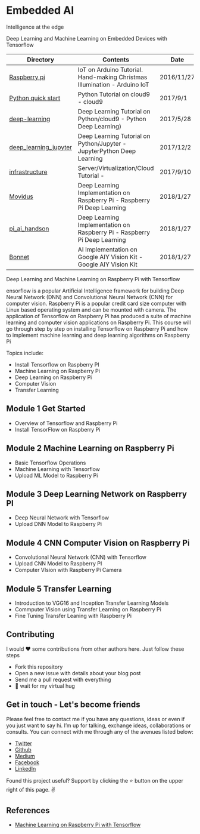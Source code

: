 # Embedded AI

Intelligence at the edge

Deep Learning and Machine Learning on Embedded Devices with Tensorflow

| Directory | Contents | Date |
----|----|---- 
| [Raspberry pi]() | IoT on Arduino Tutorial. Hand-making Christmas Illumination - Arduino IoT | 2016/11/27 |
| [Python quick start](https://github.com/yoshihiroo/programming-workshop/tree/master/Python-basic) | Python Tutorial on cloud9 - cloud9| 2017/9/1 |
| [deep-learning](https://github.com/yoshihiroo/programming-workshop/tree/master/deep-learning) | Deep Learning Tutorial on Python/cloud9 - Python Deep Learning) | 2017/5/28 |
| [deep_learning_jupyter](https://github.com/yoshihiroo/programming-workshop/tree/master/deep_learning_jupyter) | Deep Learning Tutorial on Python/Jupyter - JupyterPython Deep Learning| 2017/12/2 |
| [infrastructure]() | Server/Virtualization/Cloud Tutorial -  | 2017/9/10 |
| [ Movidus]() | Deep Learning Implementation on Raspberry Pi - Raspberry Pi Deep Learning | 2018/1/27 |
 [pi_ai_handson]() | Deep Learning Implementation on Raspberry Pi - Raspberry Pi Deep Learning | 2018/1/27 |
| [Bonnet]() | AI Implementation on Google AIY Vision Kit - Google AIY Vision Kit| 2018/1/27  |


Deep Learning and Machine Learning on Raspberry Pi with Tensorflow

ensorflow is a popular Artificial Intelligence framework for building Deep Neural Network (DNN) and Convolutional Neural Network (CNN) for computer vision. Raspberry Pi is a popular credit card size computer with Linux based operating system and can be mounted with camera. The application of Tensorflow on Raspberry Pi has produced a suite of machine learning and computer vision applications on Raspberry Pi. This course will go through step by step on installing Tensorflow on Raspberry Pi and how to implement machine learning and deep learning algorithms on Raspberry Pi

Topics include:

- Install Tensorflow on Raspberry PI
- Machine Learning on Raspberry Pi
- Deep Learning on Raspberry Pi
- Computer Vision 
- Transfer Learning

## Module 1 Get Started


- Overview of Tensorflow and Raspberry Pi
- Install TensorFlow on Raspberry Pi

## Module 2 Machine Learning on Raspberry Pi


- Basic Tensorflow Operations
- Machine Learning with Tensorflow
- Upload  ML Model to Raspberry Pi

## Module 3 Deep Learning Network on Raspberry PI

- Deep Neural Network with Tensorflow
- Upload DNN Model to Raspberry Pi

## Module 4 CNN Computer Vision on Raspberry Pi

- Convolutional Neural Network (CNN) with Tensorflow
- Upload CNN Model to Raspberry PI
- Computer VIsion with Raspberry Pi Camera

## Module 5 Transfer Learning

- Introduction to VGG16 and Inception Transfer Learning Models
- Commputer Vision using Transfer Learning on Raspberry Pi
- Fine Tuning  Transfer Leaning with Raspberry Pi

Contributing
------------

I would ❤️  some contributions from other authors here. Just follow these steps

 - Fork this repository
 - Open a new issue with details about your blog post 
 - Send me a pull request with everything
 - 🤗  wait for my virtual hug

Get in touch - Let's become friends
-----------------------------------

Please feel free to contact me if you have any questions, ideas or even if you just want to say hi. I’m up for talking, exchange ideas, collaborations or consults. You can connect with me through any of the avenues listed below:

- [Twitter](https://twitter.com/Ngesa254)
- [Github](https://github.com/ngesa254)
- [Medium](https://medium.com/@ngesa254)
- [Facebook](https://web.facebook.com/marvinngesa)
- [LinkedIn](https://www.linkedin.com/in/engngesamarvin) 

Found this project useful? Support by clicking the ⭐️ button on the upper right of this page. ✌️

References
----------

- [Machine Learning on Raspberry Pi with Tensorflow](https://www.tertiarycourses.com.sg/deep-learning-neural-network-tensorflow.html)
